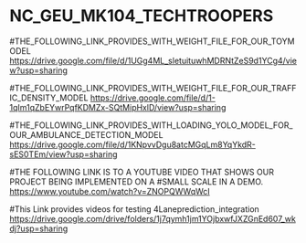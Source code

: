 # NC_GEU_MK104_TECHTROOPERS
#THE_FOLLOWING_LINK_PROVIDES_WITH_WEIGHT_FILE_FOR_OUR_TOYMODEL
https://drive.google.com/file/d/1UGg4ML_sletuituwhMDRNtZeS9d1YCg4/view?usp=sharing

#THE_FOLLOWING_LINK_PROVIDES_WITH_WEIGHT_FILE_FOR_OUR_TRAFFIC_DENSITY_MODEL
https://drive.google.com/file/d/1-1qIm1qZbEYwrPqfKDMZx-SQtMipHxlD/view?usp=sharing

#THE_FOLLOWING_LINK_PROVIDES_WITH_LOADING_YOLO_MODEL_FOR_OUR_AMBULANCE_DETECTION_MODEL
https://drive.google.com/file/d/1KNpvvDgu8atcMGqLm8YqYkdR-sES0TEm/view?usp=sharing

#THE FOLLOWING LINK IS TO A YOUTUBE VIDEO THAT SHOWS OUR PROJECT BEING IMPLEMENTED ON A #SMALL SCALE IN A DEMO.
https://www.youtube.com/watch?v=ZNOPQWWqWcI

#This Link provides videos for testing 4Laneprediction_integration
https://drive.google.com/drive/folders/1j7qymh1jm1YOjbxwfJXZGnEd607_wkdj?usp=sharing
